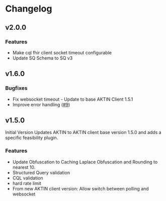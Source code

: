 # Changelog

## v2.0.0

### Features

* Make cql fhir client socket timeout configurable
* Update SQ Schema to SQ v3

## v1.6.0

### Bugfixes

* Fix websocket timeout - Update to base AKTIN Client 1.5.1 
* Improve error handling ([#9](https://github.com/medizininformatik-initiative/feasibility-aktin-plugin/pull/9))

## v1.5.0

Initial Version
Updates AKTIN to AKTIN client base version 1.5.0 and adds a specific feasibility plugin.

### Features

* Update Obfuscation to Caching Laplace Obfuscation and Rounding to nearest 10.
* Structured Query validation
* CQL validation
* hard rate limit
* From new AKTIN client version: Allow switch between polling and websocket